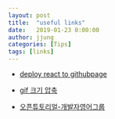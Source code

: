 ```yaml
---
layout: post
title:  "useful links"
date:   2019-01-23 0:00:00
author: jjung
categories: [Tips]
tags: [links]
---
```


* [deploy react to githubpage](https://codeburst.io/deploy-react-to-github-pages-to-create-an-amazing-website-42d8b09cd4d)

* [gif 크기 압축](https://www.iloveimg.com/ko/compress-image)

* [오픈튜토리얼-개발자영어그룹](https://opentutorials.org/course/235)